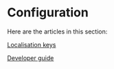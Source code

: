 # Configuration

Here are the articles in this section:

[Localisation keys](localisation-keys.md)

[Developer guide](developer-guide.md)
